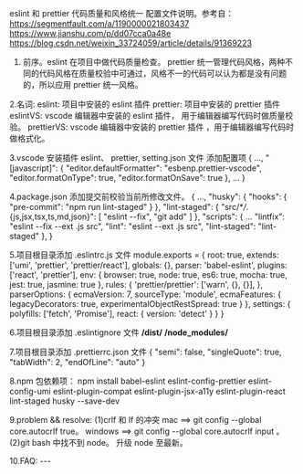 eslint 和 prettier 代码质量和风格统一 配置文件说明。参考自：
https://segmentfault.com/a/1190000021803437
https://www.jianshu.com/p/dd07cca0a48e
https://blog.csdn.net/weixin_33724059/article/details/91369223

1. 前序。eslint 在项目中做代码质量检查。 prettier 统一管理代码风格，两种不同的代码风格在质量校验中可通过，风格不一的代码可以认为都是没有问题的，所以应用 prettier 统一风格。

2.名词:
eslint: 项目中安装的 eslint 插件
prettier: 项目中安装的 prettier 插件
eslintVS: vscode 编辑器中安装的 eslint 插件， 用于编辑器编写代码时做质量校验。
prettierVS: vscode 编辑器中安装的 prettier 插件 ，用于编辑器编写代码时做格式化。

3.vscode 安装插件 eslint、 prettier, setting.json 文件 添加配置项
{
...,
"[javascript]": {
"editor.defaultFormatter": "esbenp.prettier-vscode",
"editor.formatOnType": true,
"editor.formatOnSave": true
},
...
}

4.package.json 添加提交前校验当前所修改文件。
{
...,
"husky": {
"hooks": {
"pre-commit": "npm run lint-staged"
}
},
"lint-staged": {
"src/\*_/_.{js,jsx,tsx,ts,md,json}": [
"eslint --fix",
"git add"
]
},
"scripts": {
...
"lintfix": "eslint --fix --ext .js src",
"lint": "eslint --ext .js src",
"lint-staged": "lint-staged"
},
}

5.项目根目录添加 .eslintrc.js 文件
module.exports = {
root: true,
extends: ['umi', 'prettier', 'prettier/react'],
globals: {},
parser: 'babel-eslint',
plugins: ['react', 'prettier'],
env: {
browser: true,
node: true,
es6: true,
mocha: true,
jest: true,
jasmine: true
},
rules: {
'prettier/prettier': ['warn', {}, {}],
},
parserOptions: {
ecmaVersion: 7,
sourceType: 'module',
ecmaFeatures: {
legacyDecorators: true,
experimentalObjectRestSpread: true
}
},
settings: {
polyfills: ['fetch', 'Promise'],
react: {
version: 'detect'
}
}
}

6.项目根目录添加 .eslintignore 文件
**/dist/**
**/node_modules/**

7.项目根目录添加 .prettierrc.json 文件
{
"semi": false,
"singleQuote": true,
"tabWidth": 2,
"endOfLine": "auto"
}

8.npm 包依赖项：
npm install babel-eslint eslint-config-prettier eslint-config-umi eslint-plugin-compat eslint-plugin-jsx-a11y eslint-plugin-react lint-staged husky --save-dev

9.problem && resolve:
(1)crlf 和 lf 的冲突 <!-- https://blog.csdn.net/qq_36727756/article/details/105164225  -->
mac ==> git config --global core.autocrlf true。
windows ==> git config --global core.autocrlf input 。
(2)git bash 中找不到 node。
升级 node 至最新。

10.FAQ: ---
